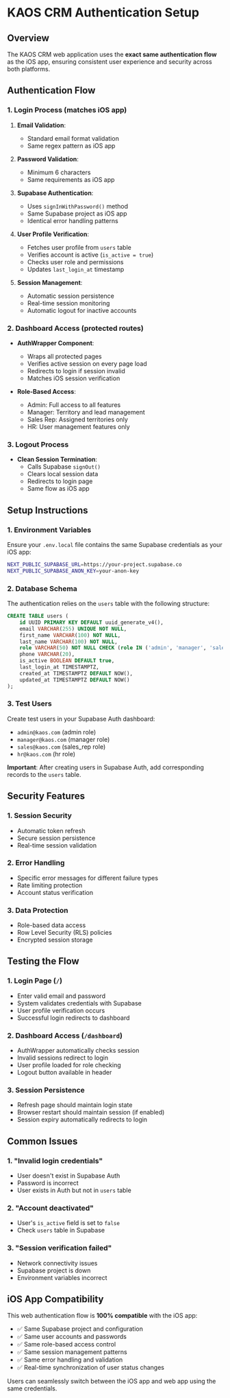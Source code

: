 # KAOS CRM Authentication Setup

## Overview

The KAOS CRM web application uses the **exact same authentication flow** as the iOS app, ensuring consistent user experience and security across both platforms.

## Authentication Flow

### 1. Login Process (matches iOS app)

1. **Email Validation**: 
   - Standard email format validation
   - Same regex pattern as iOS app

2. **Password Validation**:
   - Minimum 6 characters
   - Same requirements as iOS app

3. **Supabase Authentication**:
   - Uses `signInWithPassword()` method
   - Same Supabase project as iOS app
   - Identical error handling patterns

4. **User Profile Verification**:
   - Fetches user profile from `users` table
   - Verifies account is active (`is_active = true`)
   - Checks user role and permissions
   - Updates `last_login_at` timestamp

5. **Session Management**:
   - Automatic session persistence
   - Real-time session monitoring
   - Automatic logout for inactive accounts

### 2. Dashboard Access (protected routes)

- **AuthWrapper Component**: 
  - Wraps all protected pages
  - Verifies active session on every page load
  - Redirects to login if session invalid
  - Matches iOS session verification

- **Role-Based Access**:
  - Admin: Full access to all features
  - Manager: Territory and lead management
  - Sales Rep: Assigned territories only
  - HR: User management features only

### 3. Logout Process

- **Clean Session Termination**:
  - Calls Supabase `signOut()`
  - Clears local session data
  - Redirects to login page
  - Same flow as iOS app

## Setup Instructions

### 1. Environment Variables

Ensure your `.env.local` file contains the same Supabase credentials as your iOS app:

```bash
NEXT_PUBLIC_SUPABASE_URL=https://your-project.supabase.co
NEXT_PUBLIC_SUPABASE_ANON_KEY=your-anon-key
```

### 2. Database Schema

The authentication relies on the `users` table with the following structure:

```sql
CREATE TABLE users (
    id UUID PRIMARY KEY DEFAULT uuid_generate_v4(),
    email VARCHAR(255) UNIQUE NOT NULL,
    first_name VARCHAR(100) NOT NULL,
    last_name VARCHAR(100) NOT NULL,
    role VARCHAR(50) NOT NULL CHECK (role IN ('admin', 'manager', 'sales_rep', 'hr')),
    phone VARCHAR(20),
    is_active BOOLEAN DEFAULT true,
    last_login_at TIMESTAMPTZ,
    created_at TIMESTAMPTZ DEFAULT NOW(),
    updated_at TIMESTAMPTZ DEFAULT NOW()
);
```

### 3. Test Users

Create test users in your Supabase Auth dashboard:

- `admin@kaos.com` (admin role)
- `manager@kaos.com` (manager role)  
- `sales@kaos.com` (sales_rep role)
- `hr@kaos.com` (hr role)

**Important**: After creating users in Supabase Auth, add corresponding records to the `users` table.

## Security Features

### 1. Session Security
- Automatic token refresh
- Secure session persistence
- Real-time session validation

### 2. Error Handling
- Specific error messages for different failure types
- Rate limiting protection
- Account status verification

### 3. Data Protection
- Role-based data access
- Row Level Security (RLS) policies
- Encrypted session storage

## Testing the Flow

### 1. Login Page (`/`)
- Enter valid email and password
- System validates credentials with Supabase
- User profile verification occurs
- Successful login redirects to dashboard

### 2. Dashboard Access (`/dashboard`)
- AuthWrapper automatically checks session
- Invalid sessions redirect to login
- User profile loaded for role checking
- Logout button available in header

### 3. Session Persistence
- Refresh page should maintain login state
- Browser restart should maintain session (if enabled)
- Session expiry automatically redirects to login

## Common Issues

### 1. "Invalid login credentials"
- User doesn't exist in Supabase Auth
- Password is incorrect
- User exists in Auth but not in `users` table

### 2. "Account deactivated"
- User's `is_active` field is set to `false`
- Check `users` table in Supabase

### 3. "Session verification failed"
- Network connectivity issues
- Supabase project is down
- Environment variables incorrect

## iOS App Compatibility

This web authentication flow is **100% compatible** with the iOS app:

- ✅ Same Supabase project and configuration
- ✅ Same user accounts and passwords
- ✅ Same role-based access control
- ✅ Same session management patterns
- ✅ Same error handling and validation
- ✅ Real-time synchronization of user status changes

Users can seamlessly switch between the iOS app and web app using the same credentials.
